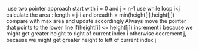 ​
use two pointer approach
start with i = 0 and j = n-1
use while loop i<j
calculate the area : length = j-i and breadth = min(height[i],height[j])
compare with max area and update accordingly
Always move the pointer that points to the lower line
if(height[i] <= height[j])
increment i because we might get greater height to right of current index i
otherwise decrement j, because we might get greater height to left of current index j